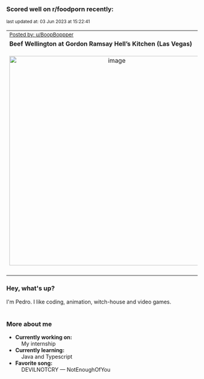 ### Scored well on r/foodporn recently:

<p align="left"><sub>last updated at: 03 Jun 2023 at 15:22:41</sub></p>

|   |
| --- |
| <sub>[Posted by: u/BoopBoppper][source]</sub> |
| **Beef Wellington at Gordon Ramsay Hell’s Kitchen (Las Vegas)** | 
|<p align="center"> <img alt="image" src="https://i.redd.it/ytc26qmxzi3b1.jpg" width="550" /> </p>|
|   |

### Hey, what's up?

I'm Pedro. I like coding, animation, witch-house and video games.<br><br>

### More about me
- **Currently working on:**  
&nbsp;&nbsp;&nbsp;&nbsp;My internship
- **Currently learning:**  
&nbsp;&nbsp;&nbsp;&nbsp;Java and Typescript
- **Favorite song:**  
&nbsp;&nbsp;&nbsp;&nbsp;DEVILNOTCRY — NotEnoughOfYou<br><br>

  



  
  
  
[linkedin]: https://linkedin.com/in/pedro-h-r-gomes-8a487b14a/
[gmail]: mailto:pilique11@gmail.com
[source]: https://reddit.com/r/FoodPorn/comments/13y22my/beef_wellington_at_gordon_ramsay_hells_kitchen/
[redditAPI]: https://www.reddit.com/dev/api/
